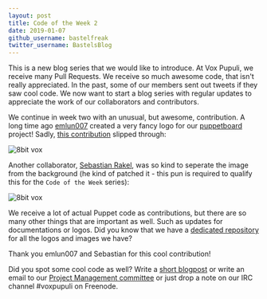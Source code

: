 ```yaml
---
layout: post
title: Code of the Week 2
date: 2019-01-07
github_username: bastelfreak
twitter_username: BastelsBlog
---
```


This is a new blog series that we would like to introduce. At Vox Pupuli, we
receive many Pull Requests. We receive so much awesome code, that isn't really
appreciated. In the past, some of our members sent out tweets if they saw cool
code. We now want to start a blog series with regular updates to appreciate the
work of our collaborators and contributors.

We continue in week two with an unusual, but awesome, contribution. A long time
ago [emlun007](https://github.com/emlun007) created a very fancy logo for our
[puppetboard](https://github.com/voxpupuli/puppetboard#puppetboard) project!
Sadly,
[this contribution](https://github.com/voxpupuli/puppetboard/issues/434#issuecomment-346133556)
slipped through:

<img alt="8bit vox" src="{{ site.url }}{{ site.baseurl }}/static/images/puppetboard-logo.jpg"/>

Another collaborator, [Sebastian Rakel](https://github.com/sebastianrakel), was
so kind to seperate the image from the background (he kind of patched it -
this pun is required to qualify this for the `Code of the Week` series):

<img alt="8bit vox" src="{{ site.url }}{{ site.baseurl }}/static/images/puppetboard-logo-seperated.png"/>

We receive a lot of actual Puppet code as contributions, but there are so many
other things that are important as well. Such as updates for documentations or
logos. Did you know that we have a
[dedicated repository](https://github.com/voxpupuli/logos#voxpupuli-logos) for
all the logos and images we have?

Thank you emlun007 and Sebastian for this cool contribution!

Did you spot some cool code as well? Write a
[short blogpost](https://github.com/voxpupuli/voxpupuli.github.io/tree/master/_posts)
or write an email to our
[Project Management committee](mailto:pmc@voxpupuli.org) or just drop a note on
our IRC channel #voxpupuli on Freenode.
